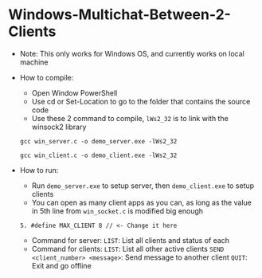 # Windows-Multichat-Between-2-Clients
- Note: This only works for Windows OS, and currently works on local machine

- How to compile:
  + Open Window PowerShell
  + Use cd or Set-Location to go to the folder that contains the source code
  + Use these 2 command to compile, `lWs2_32` is to link with the winsock2 library
  
  `gcc win_server.c -o demo_server.exe -lWs2_32`
  
  `gcc win_client.c -o demo_client.exe -lWs2_32`
  
- How to run:
  + Run `demo_server.exe` to setup server, then `demo_client.exe` to setup clients
  + You can open as many client apps as you can, as long as the value in 5th line from `win_socket.c` is modified big enough
  
  ```5. #define MAX_CLIENT 8 // <- Change it here```
  + Command for server:
    `LIST`: List all clients and status of each
  + Command for clients:
    `LIST`: List all other active clients
    `SEND <client_number> <message>`: Send message to another client
    `QUIT`: Exit and go offline
